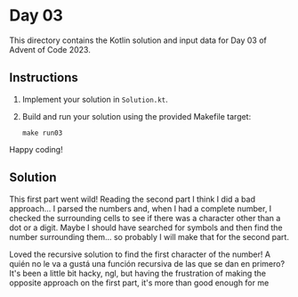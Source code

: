 # Day 03

This directory contains the Kotlin solution and input data for Day 03 of Advent of Code 2023.

## Instructions

1. Implement your solution in `Solution.kt`.
2. Build and run your solution using the provided Makefile target:

   ```
   make run03
   ```

Happy coding!

## Solution

This first part went wild! Reading the second part I think I did a bad approach... I parsed the numbers and, when I had a complete number, I checked the surrounding cells to see if there was a character other than a dot or a digit. Maybe I should have searched for symbols and then find the number surrounding them... so probably I will make that for the second part.

Loved the recursive solution to find the first character of the number! A quién no le va a gustá una función recursiva de las que se dan en primero? It's been a little bit hacky, ngl, but having the frustration of making the opposite approach on the first part, it's more than good enough for me